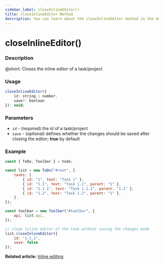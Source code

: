 ```yaml
---
sidebar_label: closeInlineEditor()
title: closeInlineEditor Method
description: You can learn about the closeInlineEditor method in the documentation of the DHTMLX JavaScript To Do List library. Browse developer guides and API reference, try out code examples and live demos, and download a free 30-day evaluation version of DHTMLX To Do List.
---
```


# closeInlineEditor()

### Description

@short: Closes the inline editor of a task/project

### Usage

~~~js
closeInlineEditor({
    id: string | number,
    save?: boolean
}): void;
~~~

### Parameters

- `id` - (required) the id of a task/project
- `save` - (optional) defines whether the changes should be saved after closing the editor; **true** by default

### Example

~~~js {17-20}
const { ToDo, Toolbar } = todo;

const list = new ToDo("#root", {
	tasks: [
        { id: "1", text: "Task 1" },
		{ id: "1.1", text: "Task 1.1", parent: "1" },
        { id: "1.1.1", text: "Task 1.1.1", parent: "1.1" },
		{ id: "1.2", text: "Task 1.2", parent: "1" },
    ]
});

const toolbar = new Toolbar("#toolbar", {
	api: list.api,
});

// close inline editor of the task without saving the changes made
list.closeInlineEditor({ 
    id: "1.1.1",
    save: false
});
~~~

**Related article:** [Inline editing](guides/inline_editing.md)